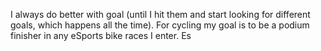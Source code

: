 I always do better with goal  (until I hit them and start looking for different goals, which happens all the time). For cycling my goal is to be a podium finisher in any eSports bike races I enter. Es